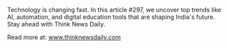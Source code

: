 Technology is changing fast. In this article #297, we uncover top trends like AI, automation, and digital education tools that are shaping India's future. Stay ahead with Think News Daily.

Read more at: www.thinknewsdaily.com